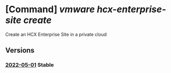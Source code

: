 # [Command] _vmware hcx-enterprise-site create_

Create an HCX Enterprise Site in a private cloud

## Versions

### [2022-05-01](/Resources/mgmt-plane/L3N1YnNjcmlwdGlvbnMve30vcmVzb3VyY2Vncm91cHMve30vcHJvdmlkZXJzL21pY3Jvc29mdC5hdnMvcHJpdmF0ZWNsb3Vkcy97fS9oY3hlbnRlcnByaXNlc2l0ZXMve30=/2022-05-01.xml) **Stable**

<!-- mgmt-plane /subscriptions/{}/resourcegroups/{}/providers/microsoft.avs/privateclouds/{}/hcxenterprisesites/{} 2022-05-01 -->
